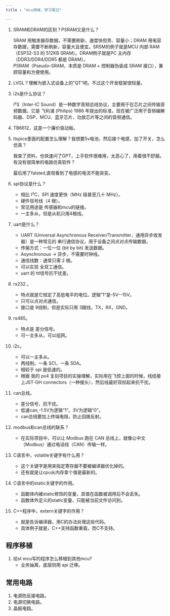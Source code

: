 ```yaml
---
title : "mcu领域，学习笔记"

---
```




1. SRAM和DRAM的区别？PSRAM又是什么？

    SRAM 用触发器存数据，不需要刷新，速度快但贵、容量小；DRAM 用电容存数据，需要不断刷新，容量大且便宜。SRSM的例子就是MCU 内部 RAM（ESP32-S3 的 512KB SRAM）。DRAM例子就是PC 主内存（DDR3/DDR4/DDR5 都是 DRAM）。  
    PSRAM（Pseudo-SRAM，本质是 DRAM + 控制器伪装成 SRAM 接口），兼顾容量和方便使用。
2. LVGL？理解为嵌入式设备上的”QT“吧。不过这个开发框架很轻量。
3. i2s是什么协议？

    I²S（Inter-IC Sound）是一种数字音频总线协议，主要用于在芯片之间传输音频数据。它是 飞利浦 (Philips) 1986 年提出的标准，现在被广泛用于音频编解码器、DSP、MCU、蓝牙芯片、功放芯片等之间的音频通信。
4. TB6612，这是一个廉价驱动板。
5. ltspice里面的配置怎么理解？我想要5v电池，然后接个电感，加了开关，怎么仿真？

    我查了资料，也快速问了GPT，上手软件很难用，太恶心了，用着很不舒服。有没有很简单的电路仿真软件？

    最后用了falsted,直观看到了电感的电流不能突变。
6. spi协议是什么？

    - 相比 I²C，SPI 速度更快（MHz 级甚至几十 MHz）。
    - 硬件信号线（4 根）。
    - 常见用途是 传感器和mcu的链接。
    - 一主多从，但是从机只用4根线。
7. uart是什么？
    - UART (Universal Asynchronous Receiver/Transmitter，通用异步收发器）是一种常见的 串行通信协议，用于设备之间点对点传输数据。
    - 传输方式：一位一位 (bit by bit) 发送数据。
    - Asynchronous → 异步，不需要时钟线。
    - 通信线数：通常只需 2 根。
    - 可以实现 全双工通信。
    - uart 的 ttl信号抗干扰差。
8. rs232 。
    - 特点就是它规定了高低电平的电位。逻辑”1“是-5V--15V。
    - 只可以点对点通信。
    - 接口是 9线制，但是实际只用 3跟线，TX，RX，GND。
9. rs485。
    - 特点是 差分信号。
    - 可一主多从，可以组网。
10. i2c。
    - 可以一主多从。
    - 两线制。一条 SCl，一条 SDA。
    - 相较于 spi 是低速的。
    - 根据 我的 px4 复刻项目的实操理解，实际用在飞控上面的时候，线缆接上JST-GH connectors（一种接头），然后线最好双绞起来抗干扰。
11. can总线。
    - 差分信号，抗干扰。
    - 低速can,-1.5V为逻辑“1”。3V为逻辑“0”。
    - can总线要加上终端电阻，防止回拨反射。
21. modbus和can总线的联系？

    - 在实际项目中，可以让 Modbus 跑在 CAN 总线上，就像让中文（Modbus）通过电话线（CAN）传输一样。
22. C语言中，volatile关键字有什么用？

    - 这个关键字是用来指定寄存器不要被编译器优化掉的。
    - 还有就是让cpu从内存拿个值是最新的。
23. C语言中的static关键字的作用。
    
    - 函数体内被static修饰的变量，其值在函数被调用后不会丢失。
    - 函数体外定义的static变量，只能被当前文件访问到。
24. C++程序中，extern关键字的作用？

    - 就是告诉编译器，用C的办法处理这些代码。
    - 具体例子就是，C++支持函数重载，而C不支持。

## 程序移植

1. 给st mcu写的程序怎么移植到其他mcu?
    - 业务抽离，底层则用 api 迁移。


## 常用电路

1. 电源防反接电路。
2. 电源切换电路。
3. 晶振电路。
